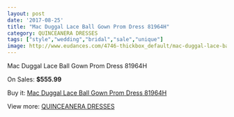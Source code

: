 ```yaml
---
layout: post
date: '2017-08-25'
title: "Mac Duggal Lace Ball Gown Prom Dress 81964H"
category: QUINCEANERA DRESSES
tags: ["style","wedding","bridal","sale","unique"]
image: http://www.eudances.com/4746-thickbox_default/mac-duggal-lace-ball-gown-prom-dress-81964h.jpg
---
```

Mac Duggal Lace Ball Gown Prom Dress 81964H

On Sales: **$555.99**
<a href="https://www.eudances.com/en/quinceanera-dresses/1602-mac-duggal-lace-ball-gown-prom-dress-81964h.html"><amp-img layout="responsive" width="600" height="600" src="//www.eudances.com/4746-thickbox_default/mac-duggal-lace-ball-gown-prom-dress-81964h.jpg" alt="Mac Duggal Lace Ball Gown Prom Dress 81964H 0" /></a>
<a href="https://www.eudances.com/en/quinceanera-dresses/1602-mac-duggal-lace-ball-gown-prom-dress-81964h.html"><amp-img layout="responsive" width="600" height="600" src="//www.eudances.com/4748-thickbox_default/mac-duggal-lace-ball-gown-prom-dress-81964h.jpg" alt="Mac Duggal Lace Ball Gown Prom Dress 81964H 1" /></a>
<a href="https://www.eudances.com/en/quinceanera-dresses/1602-mac-duggal-lace-ball-gown-prom-dress-81964h.html"><amp-img layout="responsive" width="600" height="600" src="//www.eudances.com/4747-thickbox_default/mac-duggal-lace-ball-gown-prom-dress-81964h.jpg" alt="Mac Duggal Lace Ball Gown Prom Dress 81964H 2" /></a>

Buy it: [Mac Duggal Lace Ball Gown Prom Dress 81964H](https://www.eudances.com/en/quinceanera-dresses/1602-mac-duggal-lace-ball-gown-prom-dress-81964h.html "Mac Duggal Lace Ball Gown Prom Dress 81964H")

View more: [QUINCEANERA DRESSES](https://www.eudances.com/en/17-quinceanera-dresses "QUINCEANERA DRESSES")